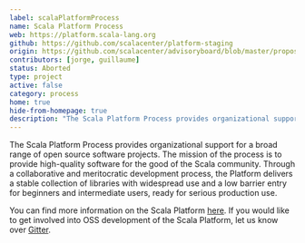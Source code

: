 ```yaml
---
label: scalaPlatformProcess
name: Scala Platform Process
web: https://platform.scala-lang.org
github: https://github.com/scalacenter/platform-staging
origin: https://github.com/scalacenter/advisoryboard/blob/master/proposals/004-sip-and-slip-coordination.md
contributors: [jorge, guillaume]
status: Aborted
type: project
active: false
category: process
home: true
hide-from-homepage: true
description: "The Scala Platform Process provides organizational support for a broad range of open source software projects."
---
```

The Scala Platform Process provides organizational support for a broad range of open source software projects. The mission of the process is to provide high-quality software for the good of the Scala community. Through a collaborative and meritocratic development process, the Platform delivers a stable collection of libraries with widespread use and a low barrier entry for beginners and intermediate users, ready for serious production use.

You can find more information on the Scala Platform [here](https://platform.scala-lang.org). If you would like to get involved into OSS development of the Scala Platform, let us know over [Gitter](https://gitter.im/scala/contributors).
